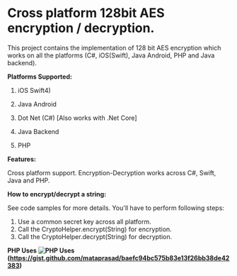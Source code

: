 Cross platform 128bit AES encryption / decryption.
========
This project contains the implementation of 128 bit AES encryption which works on all the platforms (C#, iOS(Swift), Java Android, PHP and Java backend). 

<b>Platforms Supported:</b>

1. iOS Swift4)

2. Java Android

3. Dot Net (C#) [Also works with .Net Core]

4. Java Backend

5. PHP

<b>Features:</b>

Cross platform support. Encryption-Decryption works across C#, Swift, Java and PHP. 


<b>How to encrypt/decrypt a string:</b>

See code samples for more details. You'll have to perform following steps:

1. Use a common secret key across all platform.
2. Call the CryptoHelper.encrypt(String) for encryption.
3. Call the CryptoHelper.decrypt(String) for decryption.

<b>PHP Uses<b/>
![PHP Uses](https://raw.githubusercontent.com/mataprasad/Cross-platform-AES-encryption-128bit/master/Img/php%20sample.png)(https://gist.github.com/mataprasad/baefc94bc575b83e13f26bb38de42383)
